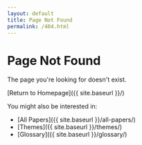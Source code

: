 ```yaml
---
layout: default
title: Page Not Found
permalink: /404.html
---
```


# Page Not Found

The page you're looking for doesn't exist.

[Return to Homepage]({{ site.baseurl }}/)

You might also be interested in:
- [All Papers]({{ site.baseurl }}/all-papers/)
- [Themes]({{ site.baseurl }}/themes/)
- [Glossary]({{ site.baseurl }}/glossary/)
